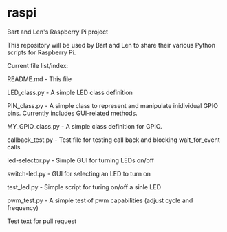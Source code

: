 # raspi
Bart and Len's Raspberry Pi project

This repository will be used by Bart and Len to share their various Python scripts for Raspberry Pi.

Current file list/index:

README.md			- This file

LED_class.py		- A simple LED class definition

PIN_class.py    - A simple class to represent and manipulate inidividual GPIO pins. Currently includes GUI-related methods.

MY_GPIO_class.py  - A simple class definition for GPIO.

callback_test.py	- Test file for testing call back and blocking wait_for_event calls

led-selector.py		- Simple GUI for turning LEDs on/off

switch-led.py		- GUI for selecting an LED to turn on

test_led.py 		- Simple script for turing on/off a sinle LED

pwm_test.py	    - A simple test of pwm capabilities (adjust cycle and frequency)

Test text for pull request
